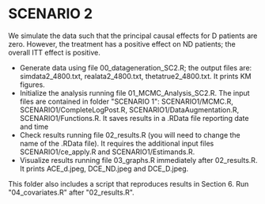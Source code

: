 # SCENARIO 2

We simulate the data such that the principal causal effects for D patients are zero. 
However, the treatment has a positive effect on ND patients; the overall ITT effect is positive.

- Generate data using file 00_datageneration_SC2.R; the output files are: simdata2_4800.txt, realata2_4800.txt, thetatrue2_4800.txt. It prints KM figures.
- Initialize the analysis running file 01_MCMC_Analysis_SC2.R. The input files are contained in folder "SCENARIO 1": SCENARIO1/MCMC.R,  SCENARIO1/CompleteLogPost.R,  SCENARIO1/DataAugmentation.R,  SCENARIO1/Functions.R. It saves results in a .RData file reporting date and time
- Check results running file 02_results.R (you will need to change the name of the .RData file). It requires the additional input files  SCENARIO1/ce_apply.R and  SCENARIO1/Estimands.R.
- Visualize results running file 03_graphs.R immediately after 02_results.R. It prints ACE_d.jpeg, DCE_ND.jpeg and DCE_D.jpeg.

This folder also includes a script that reproduces results in Section 6. Run "04_covariates.R" after "02_results.R".
